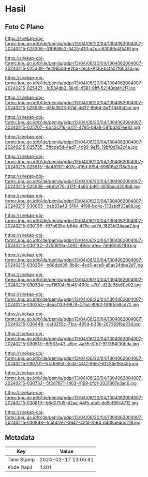 # Hasil

## Foto C Plano

https://sirekap-obj-formc.kpu.go.id/b1de/pemilu/pdpr/13/04/06/20/04/1304062004007-20240215-025306--010888c2-3425-41ff-a2ca-63066c4f549f.jpg

https://sirekap-obj-formc.kpu.go.id/b1de/pemilu/pdpr/13/04/06/20/04/1304062004007-20240215-025338--fe296b0d-e2bb-4ecb-9136-bcfa27f66523.jpg

https://sirekap-obj-formc.kpu.go.id/b1de/pemilu/pdpr/13/04/06/20/04/1304062004007-20240215-025427--1d534db3-38c6-4581-9fff-52140daf43f7.jpg

https://sirekap-obj-formc.kpu.go.id/b1de/pemilu/pdpr/13/04/06/20/04/1304062004007-20240215-025539--45fa3623-07af-4d37-8b64-8e111449a0cd.jpg

https://sirekap-obj-formc.kpu.go.id/b1de/pemilu/pdpr/13/04/06/20/04/1304062004007-20240215-025707--6b43c7f6-6417-4795-b8a8-59fbd307ee82.jpg

https://sirekap-obj-formc.kpu.go.id/b1de/pemilu/pdpr/13/04/06/20/04/1304062004007-20240215-025735--5ffcde5d-4ed7-4c99-9e15-19bf0d7e2c4a.jpg

https://sirekap-obj-formc.kpu.go.id/b1de/pemilu/pdpr/13/04/06/20/04/1304062004007-20240215-025913--6a4813f1-407c-416d-8f54-69686a27f8c9.jpg

https://sirekap-obj-formc.kpu.go.id/b1de/pemilu/pdpr/13/04/06/20/04/1304062004007-20240215-025938--e8e1cf76-d174-4a66-bd61-605bacd204b8.jpg

https://sirekap-obj-formc.kpu.go.id/b1de/pemilu/pdpr/13/04/06/20/04/1304062004007-20240215-030005--bab83a43-5164-4f98-bc4c-133abdf33a88.jpg

https://sirekap-obj-formc.kpu.go.id/b1de/pemilu/pdpr/13/04/06/20/04/1304062004007-20240215-030106--f97b635e-b54d-475c-ad7d-1623bf24aaa2.jpg

https://sirekap-obj-formc.kpu.go.id/b1de/pemilu/pdpr/13/04/06/20/04/1304062004007-20240215-030132--22506f9a-4d82-49cb-a1ea-7afd60d5f1f6.jpg

https://sirekap-obj-formc.kpu.go.id/b1de/pemilu/pdpr/13/04/06/20/04/1304062004007-20240215-030254--b68ddd36-8b8c-4ed5-ace8-a5ac24dbe2d7.jpg

https://sirekap-obj-formc.kpu.go.id/b1de/pemilu/pdpr/13/04/06/20/04/1304062004007-20240215-030334--caf16104-5b45-490e-a701-d22e38c60c02.jpg

https://sirekap-obj-formc.kpu.go.id/b1de/pemilu/pdpr/13/04/06/20/04/1304062004007-20240215-030353--4eaaf133-9878-47bd-8060-f616fce8cd72.jpg

https://sirekap-obj-formc.kpu.go.id/b1de/pemilu/pdpr/13/04/06/20/04/1304062004007-20240215-030448--caf3255c-71ca-495d-b33b-267369fbe23d.jpg

https://sirekap-obj-formc.kpu.go.id/b1de/pemilu/pdpr/13/04/06/20/04/1304062004007-20240215-030513--6f533e43-a5bc-4a55-81b7-97f384f30bda.jpg

https://sirekap-obj-formc.kpu.go.id/b1de/pemilu/pdpr/13/04/06/20/04/1304062004007-20240215-030701--b7a6895f-3cda-44f2-96e7-61224ef8e455.jpg

https://sirekap-obj-formc.kpu.go.id/b1de/pemilu/pdpr/13/04/06/20/04/1304062004007-20240215-030733--5f2d7871-1403-4199-bfc1-3031807e3ac6.jpg

https://sirekap-obj-formc.kpu.go.id/b1de/pemilu/pdpr/13/04/06/20/04/1304062004007-20240215-030819--b6d071d5-42aa-44f5-afa5-dd6cf89c4712.jpg

https://sirekap-obj-formc.kpu.go.id/b1de/pemilu/pdpr/13/04/06/20/04/1304062004007-20240215-030848--fc5b02e7-3647-42fd-8164-d408ae4dc218.jpg


## Metadata

| Key        | Value               |
| ---------- | ------------------- |
| Time Stamp | 2024-02-17 13:05:41 |
| Kode Dapil | 1301                |



